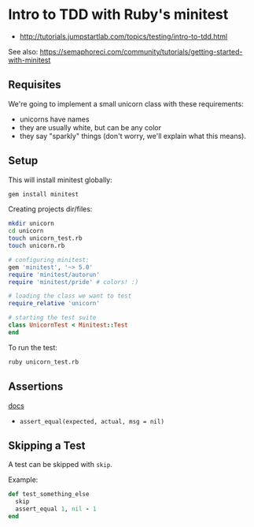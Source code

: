 # Intro to TDD with Ruby's minitest

- <http://tutorials.jumpstartlab.com/topics/testing/intro-to-tdd.html>

See also: <https://semaphoreci.com/community/tutorials/getting-started-with-minitest>

## Requisites

We're going to implement a small unicorn class with these requirements:

- unicorns have names
- they are usually white, but can be any color
- they say "sparkly" things (don't worry, we'll explain what this means).


## Setup

This will install minitest globally:
```bash
gem install minitest
```

Creating projects dir/files:
```bash
mkdir unicorn
cd unicorn
touch unicorn_test.rb
touch unicorn.rb
```

```ruby
# configuring minitest:
gem 'minitest', '~> 5.0'
require 'minitest/autorun'
require 'minitest/pride' # colors! :)

# loading the class we want to test
require_relative 'unicorn'

# starting the test suite
class UnicornTest < Minitest::Test
end
```

To run the test:
```bash
ruby unicorn_test.rb
```


## Assertions

[docs](https://devdocs.io/minitest-minitest-assertions/)

- `assert_equal(expected, actual, msg = nil)` 


## Skipping a Test

A test can be skipped with `skip`.

Example:
```ruby
def test_something_else
  skip
  assert_equal 1, nil - 1
end
```
